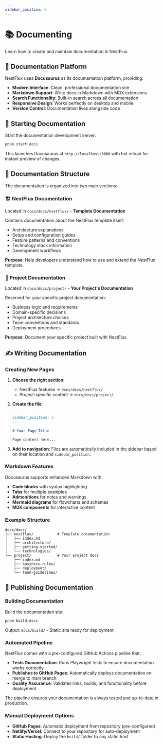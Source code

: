 ```yaml
---
sidebar_position: 5
---
```


# 📚 Documenting

Learn how to create and maintain documentation in NestFlux.

## 🎯 Documentation Platform

NestFlux uses **Docusaurus** as its documentation platform, providing:

- **Modern Interface**: Clean, professional documentation site
- **Markdown Support**: Write docs in Markdown with MDX extensions
- **Search Functionality**: Built-in search across all documentation
- **Responsive Design**: Works perfectly on desktop and mobile
- **Version Control**: Documentation lives alongside code

## 🚀 Starting Documentation

Start the documentation development server:

```bash
pnpm start:docs
```

This launches Docusaurus at `http://localhost:3000` with hot reload for instant preview of changes.

## 📁 Documentation Structure

The documentation is organized into two main sections:

### 🏗️ NestFlux Documentation

Located in `docs/docs/nestflux/` - **Template Documentation**

Contains documentation about the NestFlux template itself:
- Architecture explanations
- Setup and configuration guides
- Feature patterns and conventions
- Technology stack information
- Development workflows

**Purpose**: Help developers understand how to use and extend the NestFlux template.

### 🎯 Project Documentation

Located in `docs/docs/project/` - **Your Project's Documentation**

Reserved for your specific project documentation:
- Business logic and requirements
- Domain-specific decisions
- Project architecture choices
- Team conventions and standards
- Deployment procedures

**Purpose**: Document your specific project built with NestFlux.

## ✍️ Writing Documentation

### Creating New Pages

1. **Choose the right section**:
   - NestFlux features → `docs/docs/nestflux/`
   - Project-specific content → `docs/docs/project/`

2. **Create the file**:
   ```markdown
   ---
   sidebar_position: 1
   ---
   
   # Your Page Title
   
   Page content here...
   ```

3. **Add to navigation**: Files are automatically included in the sidebar based on their location and `sidebar_position`.

### Markdown Features

Docusaurus supports enhanced Markdown with:

- **Code blocks** with syntax highlighting
- **Tabs** for multiple examples
- **Admonitions** for notes and warnings
- **Mermaid diagrams** for flowcharts and schemas
- **MDX components** for interactive content

### Example Structure

```
docs/docs/
├── nestflux/           # Template documentation
│   ├── index.md
│   ├── architecture/
│   ├── getting-started/
│   └── technologies/
└── project/            # Your project docs
    ├── index.md
    ├── business-rules/
    ├── deployment/
    └── team-guidelines/
```

## 🚀 Publishing Documentation

### Building Documentation

Build the documentation site:

```bash
pnpm build:docs
```

Output: `docs/build/` - Static site ready for deployment

### Automated Pipeline

NestFlux comes with a pre-configured GitHub Actions pipeline that:

- **Tests Documentation**: Runs Playwright tests to ensure documentation works correctly
- **Publishes to GitHub Pages**: Automatically deploys documentation on merge to main branch
- **Quality Assurance**: Validates links, builds, and functionality before deployment

The pipeline ensures your documentation is always tested and up-to-date in production.

### Manual Deployment Options

- **GitHub Pages**: Automatic deployment from repository (pre-configured)
- **Netlify/Vercel**: Connect to your repository for auto-deployment
- **Static Hosting**: Deploy the `build/` folder to any static host
